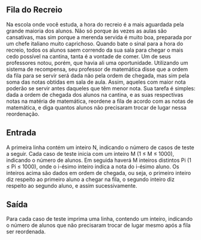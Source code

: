 ## Fila do Recreio
Na escola onde você estuda, a hora do recreio é a mais aguardada pela grande
maioria dos alunos. Não só porque às vezes as aulas são cansativas, mas sim
porque a merenda servida é muito boa, preparada por um chefe italiano muito
caprichoso.
Quando bate o sinal para a hora do recreio, todos os alunos saem correndo da sua
sala para chegar o mais cedo possível na cantina, tanta é a vontade de comer. Um
de seus professores notou, porém, que havia ali uma oportunidade.
Utilizando um sistema de recompensa, seu professor de matemática disse que a
ordem da fila para se servir será dada não pela ordem de chegada, mas sim pela
soma das notas obtidas em sala de aula. Assim, aqueles com maior nota poderão
se servir antes daqueles que têm menor nota.
Sua tarefa é simples: dada a ordem de chegada dos alunos na cantina, e as suas
respectivas notas na matéria de matemática, reordene a fila de acordo com as notas
de matemática, e diga quantos alunos não precisaram trocar de lugar nessa
reordenação.

## Entrada
A primeira linha contém um inteiro N, indicando o número de casos de teste a
seguir.
Cada caso de teste inicia com um inteiro M (1 ≤ M ≤ 1000), indicando o número de
alunos. Em seguida haverá M inteiros distintos Pi (1 ≤ Pi ≤ 1000), onde o i-ésimo
inteiro indica a nota do i-ésimo aluno.
Os inteiros acima são dados em ordem de chegada, ou seja, o primeiro inteiro diz
respeito ao primeiro aluno a chegar na fila, o segundo inteiro diz respeito ao
segundo aluno, e assim sucessivamente.

## Saída
Para cada caso de teste imprima uma linha, contendo um inteiro, indicando o
número de alunos que não precisaram trocar de lugar mesmo após a fila ser
reordenada.

